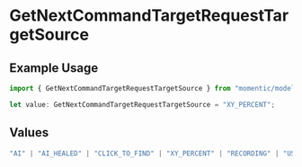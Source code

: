 # GetNextCommandTargetRequestTargetSource

## Example Usage

```typescript
import { GetNextCommandTargetRequestTargetSource } from "momentic/models/operations";

let value: GetNextCommandTargetRequestTargetSource = "XY_PERCENT";
```

## Values

```typescript
"AI" | "AI_HEALED" | "CLICK_TO_FIND" | "XY_PERCENT" | "RECORDING" | "USER_CSS_SELECTOR"
```